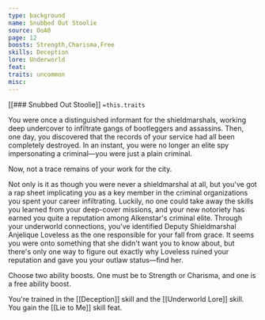 ```yaml
---
type: background
name: Snubbed Out Stoolie 
source: OoA0
page: 12
boosts: Strength,Charisma,Free
skills: Deception
lore: Underworld
feat: 
traits: uncommon
misc: 
---
```


[[### Snubbed Out Stoolie]]
`=this.traits`


You were once a distinguished informant for the shieldmarshals, working deep undercover to infiltrate gangs of bootleggers and assassins. Then, one day, you discovered that the records of your service had all been completely destroyed. In an instant, you were no longer an elite spy impersonating a criminal—you were just a plain criminal.

Now, not a trace remains of your work for the city.

Not only is it as though you were never a shieldmarshal at all, but you've got a rap sheet implicating you as a key member in the criminal organizations you spent your career infiltrating. Luckily, no one could take away the skills you learned from your deep-cover missions, and your new notoriety has earned you quite a reputation among Alkenstar's criminal elite. Through your underworld connections, you've identified Deputy Shieldmarshal Anjelique Loveless as the one responsible for your fall from grace. It seems you were onto something that she didn't want you to know about, but there's only one way to figure out exactly why Loveless ruined your reputation and gave you your outlaw status—find her.

Choose two ability boosts. One must be to Strength or Charisma, and one is a free ability boost.

You're trained in the [[Deception]] skill and the [[Underworld Lore]] skill. You gain the [[Lie to Me]] skill feat.

